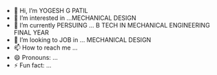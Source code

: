 - 👋 Hi, I’m YOGESH G PATIL
- 👀 I’m interested in ...MECHANICAL DESIGN 
- 🌱 I’m currently PERSUING  ... B TECH IN MECHANICAL ENGINEERING FINAL YEAR
- 💞️ I’m looking to JOB in ... MECHANICAL DESIGN
- 📫 How to reach me ...
- 😄 Pronouns: ...
- ⚡ Fun fact: ...

<!---
yogeshgpatil100/yogeshgpatil100 is a ✨ special ✨ repository because its `README.md` (this file) appears on your GitHub profile.
You can click the Preview link to take a look at your changes.
--->
